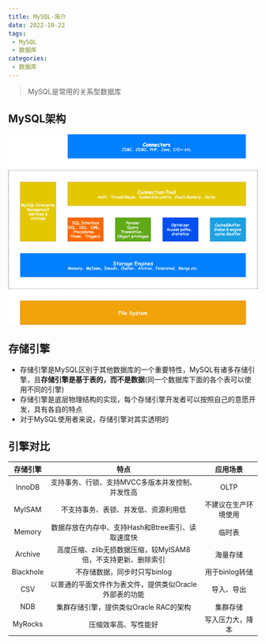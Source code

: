```yaml
---
title: MySQL-简介
date: 2022-10-22
tags:
 - MySQL
 - 数据库
categories:
 - 数据库
---
```


<!-- more -->

> MySQL是常用的关系型数据库

## MySQL架构

![MySQL架构](./images/MySQL-Architecture.png)

## 存储引擎

- 存储引擎是MySQL区别于其他数据库的一个重要特性，MySQL有诸多存储引擎，且**存储引擎是基于表的，而不是数据**(同一个数据库下面的各个表可以使用不同的引擎)
- 存储引擎是底层物理结构的实现，每个存储引擎开发者可以按照自己的意愿开发，具有各自的特点
- 对于MySQL使用者来说，存储引擎对其实透明的

## 引擎对比

| 存储引擎  |                             特点                              |       应用场景       |
| :-------: | :-----------------------------------------------------------: | :------------------: |
|  InnoDB   |       支持事务、行锁、支持MVCC多版本并发控制、并发性高        |         OLTP         |
|  MyISAM   |             不支持事务、表锁、并发低、资源利用低              | 不建议在生产环境使用 |
|  Memory   |       数据存放在内存中、支持Hash和Btree索引、读取速度快       |        临时表        |
|  Archive  | 高度压缩、zlib无损数据压缩，较MyISAM8倍，不支持更新、删除索引 |       海量存储       |
| Blackhole |                 不存储数据，同步时只写binlog                  |    用于binlog转储    |
|    CSV    |    以普通的平面文件作为表文件，提供类似Oracle外部表的功能     |      导入、导出      |
|    NDB    |            集群存储引擎，提供类似Oracle RAC的架构             |       集群存储       |
|  MyRocks  |                     压缩效率高、写性能好                      |   写入压力大，降本   |

